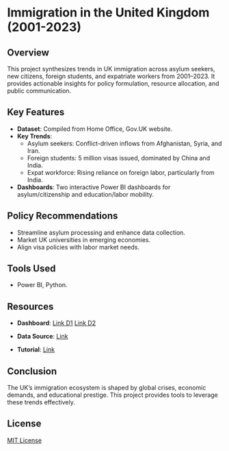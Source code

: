 # Immigration in the United Kingdom (2001-2023)

## Overview
This project synthesizes trends in UK immigration across asylum seekers, new citizens, foreign students, and expatriate workers from 2001–2023. It provides actionable insights for policy formulation, resource allocation, and public communication.

## Key Features
- **Dataset**: Compiled from Home Office, Gov.UK website.
- **Key Trends**:
  - Asylum seekers: Conflict-driven inflows from Afghanistan, Syria, and Iran.
  - Foreign students: 5 million visas issued, dominated by China and India.
  - Expat workforce: Rising reliance on foreign labor, particularly from India.
- **Dashboards**: Two interactive Power BI dashboards for asylum/citizenship and education/labor mobility.

## Policy Recommendations
- Streamline asylum processing and enhance data collection.
- Market UK universities in emerging economies.
- Align visa policies with labor market needs.

## Tools Used
- Power BI, Python.

## Resources

- **Dashboard**: 
  <a href="https://app.powerbi.com/view?r=eyJrIjoiNjVkNzgyZDktNzg1Mi00ZTk4LTlkZDItNjgwMDNkMjU3ODU3IiwidCI6IjBjZmNjNzhhLTg2ODEtNGQ2Mi1hYTMxLTY4ZmYxNWFkZTY2MyJ9" target="_blank">Link D1</a>
  <a href="https://app.powerbi.com/view?r=eyJrIjoiOTg1NjlhMzktM2RmYS00ZTAzLTg0OWUtNTUxMTZiNGU2NTdhIiwidCI6IjBjZmNjNzhhLTg2ODEtNGQ2Mi1hYTMxLTY4ZmYxNWFkZTY2MyJ9" target="_blank">Link D2</a>
  
- **Data Source**: 
  <a href="https://www.gov.uk/government/statistical-data-sets/managed-migration-datasets#entry-clearance-visas-granted-outside-the-uk" target="_blank">Link</a>
  
- **Tutorial**: 
  <a href="https://drive.google.com/file/d/1FPKGZh5fyYaxnYkXN5XoLaS_kxqLddX_/view?usp=sharing">Link</a>

## Conclusion
The UK’s immigration ecosystem is shaped by global crises, economic demands, and educational prestige. This project provides tools to leverage these trends effectively.

## License
[MIT License](LICENSE)
